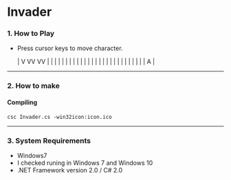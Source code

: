 
# Invader #


### 1. How to Play ###

 * Press cursor keys to move character.


	 |      V VV VV |
	 |              |
	 |              |
	 |              |
	 |              |
	 |          |   |
	 |              |
	 |              |
	 |        |     |
	 |              |
	 |            | |
	 |              |
	 |            A |


------------------------------------------------------------
### 2. How to make ###

#### Compiling ####
	csc Invader.cs -win32icon:icon.ico
---
### 3. System Requirements ###

 *  Windows7 
  * I checked runing in Windows 7 and Windows 10
 *  .NET Framework version 2.0 / C# 2.0
